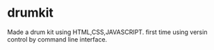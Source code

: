 # drumkit
Made a drum kit using HTML,CSS,JAVASCRIPT.
first time using versin control by command line interface.

